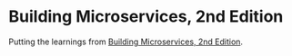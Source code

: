 # Building Microservices, 2nd Edition

Putting the learnings from [Building Microservices, 2nd Edition](https://www.oreilly.co.jp/books/9784814400010/).
